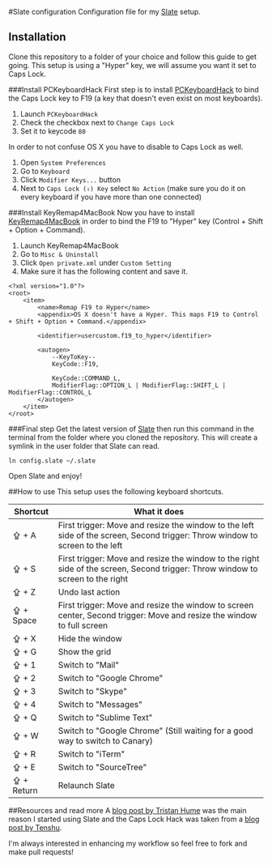 #Slate configuration
Configuration file for my [Slate](https://github.com/jigish/slate) setup.

## Installation
Clone this repository to a folder of your choice and follow this guide to get going. This setup is using a "Hyper" key, we will assume you want it set to Caps Lock.

###Install PCKeyboardHack
First step is to install [PCKeyboardHack](https://pqrs.org/macosx/keyremap4macbook/pckeyboardhack.html.en) to bind the Caps Lock key to F19 (a key that doesn't even exist on most keyboards).

1. Launch `PCKeyboardHack`
2. Check the checkbox next to `Change Caps Lock`
3. Set it to keycode `80`

In order to not confuse OS X you have to disable to Caps Lock as well.

1. Open `System Preferences`
2. Go to `Keyboard`
3. Click `Modifier Keys...` button
4. Next to `Caps Lock (⇪) Key` select `No Action` (make sure you do it on every keyboard if you have more than one connected)

###Install KeyRemap4MacBook
Now you have to install [KeyRemap4MacBook](https://pqrs.org/macosx/keyremap4macbook/) in order to bind the F19 to "Hyper" key (Control + Shift + Option + Command).

1. Launch KeyRemap4MacBook
2. Go to `Misc & Uninstall`
3. Click `Open private.xml` under `Custom Setting`
4. Make sure it has the following content and save it.

````
<?xml version="1.0"?>
<root>
    <item>
        <name>Remap F19 to Hyper</name>
        <appendix>OS X doesn't have a Hyper. This maps F19 to Control + Shift + Option + Command.</appendix>

        <identifier>usercustom.f19_to_hyper</identifier>

        <autogen>
            --KeyToKey--
            KeyCode::F19,

            KeyCode::COMMAND_L,
            ModifierFlag::OPTION_L | ModifierFlag::SHIFT_L | ModifierFlag::CONTROL_L
        </autogen>
    </item>
</root>
````

###Final step
Get the latest version of [Slate](https://github.com/jigish/slate) then run this command in the terminal from the folder where you cloned the repository. This will create a symlink in the user folder that Slate can read.

`ln config.slate ~/.slate`

Open Slate and enjoy!

##How to use
This setup uses the following keyboard shortcuts.

Shortcut | What it does
---|---
⇪ + A|First trigger: Move and resize the window to the left side of the screen, Second trigger: Throw window to screen to the left
⇪ + S|First trigger: Move and resize the window to the right side of the screen, Second trigger: Throw window to screen to the right
⇪ + Z|Undo last action
⇪ + Space|First trigger: Move and resize the window to screen center, Second trigger: Move and resize the window to full screen
⇪ + X|Hide the window
⇪ + G|Show the grid
⇪ + 1|Switch to "Mail"
⇪ + 2|Switch to "Google Chrome"
⇪ + 3|Switch to "Skype"
⇪ + 4|Switch to "Messages"
⇪ + Q|Switch to "Sublime Text"
⇪ + W|Switch to "Google Chrome" (Still waiting for a good way to switch to Canary)
⇪ + R|Switch to "iTerm"
⇪ + E|Switch to "SourceTree"
⇪ + Return|Relaunch Slate

##Resources and read more
A [blog post by Tristan Hume](http://thume.ca/howto/2012/11/19/using-slate/) was the main reason I started using Slate and the Caps Lock Hack was taken from a [blog post by Tenshu](http://www.tenshu.net/2012/11/using-caps-lock-as-new-modifier-key-in.html).

I'm always interested in enhancing my workflow so feel free to fork and make pull requests!
